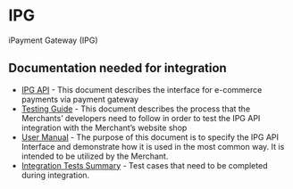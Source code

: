 # IPG
iPayment Gateway (IPG)

## Documentation needed for integration

* [IPG API](https://icard.direct/documents/iPayment_Gateway_API_v3.2.2.pdf) - This document describes the interface for e-commerce payments via payment gateway
* [Testing Guide](https://icard.direct/documents/IPG_API_Testing_guide_v3.3.pdf) -  This document describes the process that the Merchants’ developers need to follow in order to test the IPG API integration with the Merchant’s website shop
* [User Manual](https://icard.direct/documents/IPG_API_User_guide_v_3.2.1.pdf) - The purpose of this document is to specify the IPG API Interface and demonstrate how it is used in the most common way. It is intended to be utilized by the Merchant.
* [Integration Tests Summary](https://icard.direct/documents/IPG-Integration%20Tests%20Summary.xlsx) - Test cases that need to be completed during integration.

